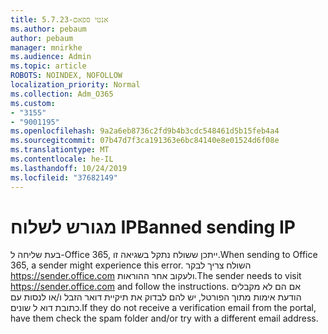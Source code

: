 ```yaml
---
title: אנטי ספאם-5.7.23
ms.author: pebaum
author: pebaum
manager: mnirkhe
ms.audience: Admin
ms.topic: article
ROBOTS: NOINDEX, NOFOLLOW
localization_priority: Normal
ms.collection: Adm_O365
ms.custom:
- "3155"
- "9001195"
ms.openlocfilehash: 9a2a6eb8736c2fd9b4b3cdc548461d5b15feb4a4
ms.sourcegitcommit: 07b47d7f3ca191363e6bc84140e8e01524d6f08e
ms.translationtype: MT
ms.contentlocale: he-IL
ms.lasthandoff: 10/24/2019
ms.locfileid: "37682149"
---
```

# <a name="banned-sending-ip"></a><span data-ttu-id="d31c2-102">מגורש לשלוח IP</span><span class="sxs-lookup"><span data-stu-id="d31c2-102">Banned sending IP</span></span>

<span data-ttu-id="d31c2-103">בעת שליחה ל-Office 365, ייתכן ששולח נתקל בשגיאה זו.</span><span class="sxs-lookup"><span data-stu-id="d31c2-103">When sending to Office 365, a sender might experience this error.</span></span> <span data-ttu-id="d31c2-104">השולח צריך לבקר https://sender.office.com ולעקוב אחר ההוראות.</span><span class="sxs-lookup"><span data-stu-id="d31c2-104">The sender needs to visit https://sender.office.com and follow the instructions.</span></span>  <span data-ttu-id="d31c2-105">אם הם לא מקבלים הודעת אימות מתוך הפורטל, יש להם לבדוק את תיקיית דואר הזבל ו/או לנסות עם כתובת דוא ל שונים.</span><span class="sxs-lookup"><span data-stu-id="d31c2-105">If they do not receive a verification email from the portal, have them check the spam folder and/or try with a different email address.</span></span>